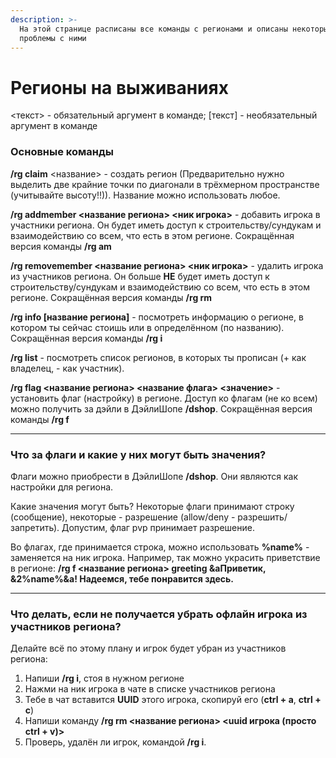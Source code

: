 ```yaml
---
description: >-
  На этой странице расписаны все команды с регионами и описаны некоторые
  проблемы с ними
---
```


# Регионы на выживаниях

<текст> - обязательный аргумент в команде; \[текст] - необязательный аргумент в команде

### Основные команды

**/rg claim** <название> - создать регион (Предварительно нужно выделить две крайние точки по диагонали в трёхмерном пространстве (учитывайте высоту!!)). Название можно использовать любое.

**/rg addmember <название региона> <ник игрока>** - добавить игрока в участники региона. Он будет иметь доступ к строительству/сундукам и взаимодействию со всем, что есть в этом регионе. Сокращённая версия команды **/rg am**

**/rg removemember <название региона> <ник игрока>** - удалить игрока из участников региона. Он больше **НЕ** будет иметь доступ к строительству/сундукам и взаимодействию со всем, что есть в этом регионе. Сокращённая версия команды **/rg rm**

**/rg info \[название региона]** - посмотреть информацию о регионе, в котором ты сейчас стоишь или в определённом (по названию). Сокращённая версия команды **/rg i**

**/rg list** - посмотреть список регионов, в которых ты прописан (+ как владелец, - как участник).&#x20;

**/rg flag <название региона> <название флага> <значение>** - установить флаг (настройку) в регионе. Доступ ко флагам (не ко всем) можно получить за дэйли в ДэйлиШопе **/dshop**. Сокращённая версия команды **/rg f**

****



### **Что за флаги и какие у них могут быть значения?**

Флаги можно приобрести в ДэйлиШопе **/dshop**. Они являются как настройки для региона.

Какие значения могут быть? Некоторые флаги принимают строку (сообщение), некоторые - разрешение (allow/deny - разрешить/запретить). Допустим, флаг pvp принимает разрешение.

Во флагах, где принимается строка, можно использовать **%name%** - заменяется на ник игрока. Например, так можно украсить приветствие в регионе: **/rg f <название региона> greeting \&aПриветик, &2%name%\&a! Надеемся, тебе понравится здесь.**

****

### Что делать, если не получается убрать офлайн игрока из участников региона?

Делайте всё по этому плану и игрок будет убран из участников региона:

1. Напиши **/rg i**, стоя в нужном регионе
2. Нажми на ник игрока в чате в списке участников региона
3. Тебе в чат вставится **UUID** этого игрока, скопируй его (**ctrl + a**, **ctrl + c**)
4. Напиши команду **/rg rm <название региона> \<uuid игрока (просто ctrl + v)>**
5. Проверь, удалён ли игрок, командой **/rg i**.

